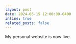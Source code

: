 ```yaml
---
layout: post
date: 2024-05-15 12:00:00-0400
inline: true
related_posts: false
---
```


My personal website is now live.